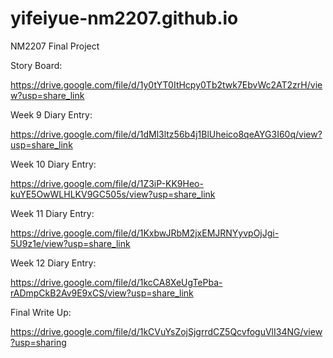 # yifeiyue-nm2207.github.io

NM2207 Final Project

Story Board:

https://drive.google.com/file/d/1y0tYT0ItHcpy0Tb2twk7EbvWc2AT2zrH/view?usp=share_link

Week 9 Diary Entry:

https://drive.google.com/file/d/1dMl3ltz56b4j1BlUheico8qeAYG3I60q/view?usp=share_link

Week 10 Diary Entry:

https://drive.google.com/file/d/1Z3iP-KK9Heo-kuYE5OwWLHLKV9GC505s/view?usp=share_link

Week 11 Diary Entry:

https://drive.google.com/file/d/1KxbwJRbM2jxEMJRNYyvpOjJgi-5U9z1e/view?usp=share_link

Week 12 Diary Entry:

https://drive.google.com/file/d/1kcCA8XeUgTePba-rADmpCkB2Av9E9xCS/view?usp=share_link

Final Write Up:

https://drive.google.com/file/d/1kCVuYsZojSjgrrdCZ5QcvfoguVlI34NG/view?usp=sharing
